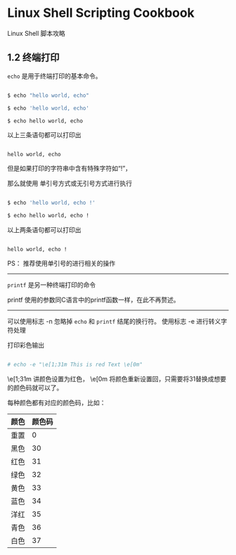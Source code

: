 # Linux Shell Scripting Cookbook

Linux Shell 脚本攻略


## 1.2 终端打印

`echo` 是用于终端打印的基本命令。

```bash

$ echo "hello world, echo"

$ echo 'hello world, echo'

$ echo hello world, echo

```

以上三条语句都可以打印出

```aidl

hello world, echo

```


但是如果打印的字符串中含有特殊字符如“!”，

那么就使用 单引号方式或无引号方式进行执行

```bash

$ echo 'hello world, echo !'

$ echo hello world, echo !

```
以上两条语句都可以打印出
```aidl

hello world, echo !

```

PS： 推荐使用单引号的进行相关的操作

---

`printf` 是另一种终端打印的命令

printf 使用的参数同C语言中的printf函数一样，在此不再赘述。


---

可以使用标志 -n 忽略掉 `echo` 和 `printf` 结尾的换行符。
使用标志 -e 进行转义字符处理

打印彩色输出

```bash

# echo -e "\e[1;31m This is red Text \e[0m" 

```

\e[1;31m 讲颜色设置为红色， \e[0m 将颜色重新设置回，只需要将31替换成想要的颜色码就可以了。

每种颜色都有对应的颜色码，比如：

 颜色 | 颜色码  
 ---- | ------  
 重置 | 0
 黑色 | 30
 红色 | 31
 绿色 | 32
 黄色 | 33  
 蓝色 | 34
 洋红 | 35
 青色 | 36  
 白色 | 37  
 
 
 
 
 
 
 
 
 
 
 
 
 






